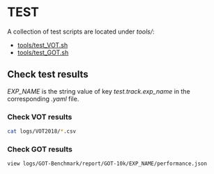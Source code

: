 # TEST

A collection of test scripts are located under _tools/_:

- [tools/test_VOT.sh](../tools/test_VOT.sh)
- [tools/test_GOT.sh](../tools/test_GOT.sh)

## Check test results

_EXP_NAME_ is the string value of key _test.track.exp_name_ in the corresponding _.yaml_ file.

### Check VOT results

```Bash
cat logs/VOT2018/*.csv
```

### Check GOT results

```Bash
view logs/GOT-Benchmark/report/GOT-10k/EXP_NAME/performance.json
```
